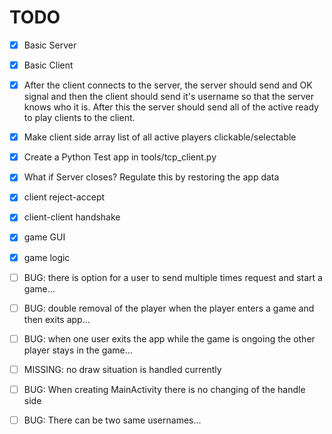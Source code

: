 # TODO
- [x] Basic Server
- [x] Basic Client
- [x] After the client connects to the server, the server should send and OK signal and then the client should send it's username so that the server knows who it is. After this the server should send all of the active ready to play clients to the client.
- [x] Make client side array list of all active players clickable/selectable
- [x] Create a Python Test app in tools/tcp_client.py
- [x] What if Server closes? Regulate this by restoring the app data
- [x] client reject-accept
- [x] client-client handshake
- [x] game GUI
- [x] game logic

- [ ] BUG: there is option for a user to send multiple times request and start a game...
- [ ] BUG: double removal of the player when the player enters a game and then exits app...
- [ ] BUG: when one user exits the app while the game is ongoing the other player stays in the game...
- [ ] MISSING: no draw situation is handled currently
- [ ] BUG: When creating MainActivity there is no changing of the handle side
- [ ] BUG: There can be two same usernames...
